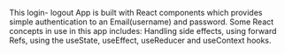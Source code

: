 This login- logout App is built with React components which provides simple authentication to an Email(username) and password. Some React concepts in use in this app includes: Handling side effects, using forward Refs, using the useState, useEffect, useReducer and useContext hooks.
